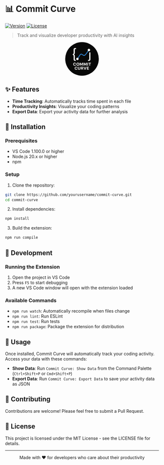 # 📊 Commit Curve

[![Version](https://img.shields.io/badge/version-0.0.1-blue.svg)](https://marketplace.visualstudio.com/items?itemName=commit-curve)
[![License](https://img.shields.io/badge/license-MIT-green.svg)](LICENSE)

> Track and visualize developer productivity with AI insights

<p align="center">
  <img src="./assets/commit-curve-logo.png" alt="Commit Curve Visualization" width="110" style="border-radius: 50%;">
</p>

## ✨ Features

- **Time Tracking**: Automatically tracks time spent in each file
- **Productivity Insights**: Visualize your coding patterns
- **Export Data**: Export your activity data for further analysis

## 🚀 Installation

### Prerequisites

- VS Code 1.100.0 or higher
- Node.js 20.x or higher
- npm

### Setup

1. Clone the repository:

```bash
git clone https://github.com/yourusername/commit-curve.git
cd commit-curve
```

2. Install dependencies:

```bash
npm install
```

3. Build the extension:

```bash
npm run compile
```

## 🔧 Development

### Running the Extension

1. Open the project in VS Code
2. Press `F5` to start debugging
3. A new VS Code window will open with the extension loaded

### Available Commands

- `npm run watch`: Automatically recompile when files change
- `npm run lint`: Run ESLint
- `npm run test`: Run tests
- `npm run package`: Package the extension for distribution

## 📖 Usage

Once installed, Commit Curve will automatically track your coding activity. Access your data with these commands:

- **Show Data**: Run `Commit Curve: Show Data` from the Command Palette (`Ctrl+Shift+P` or `Cmd+Shift+P`)
- **Export Data**: Run `Commit Curve: Export Data` to save your activity data as JSON

## 🤝 Contributing

Contributions are welcome! Please feel free to submit a Pull Request.

## 📝 License

This project is licensed under the MIT License - see the LICENSE file for details.

---

<p align="center">Made with ❤️ for developers who care about their productivity</p>
